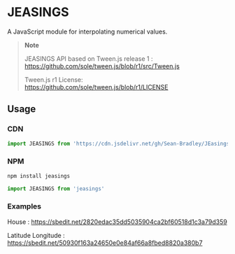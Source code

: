 # JEASINGS

A JavaScript module for interpolating numerical values.

> **Note**
>
> JEASINGS API based on Tween.js release 1 : https://github.com/sole/tween.js/blob/r1/src/Tween.js
>
> Tween.js r1 License: https://github.com/sole/tween.js/blob/r1/LICENSE

## Usage

### CDN

```javascript
import JEASINGS from 'https://cdn.jsdelivr.net/gh/Sean-Bradley/JEasings@main/dist/JEeasings.js'
```

### NPM

```bash
npm install jeasings
```

```javascript
import JEASINGS from 'jeasings'
```

### Examples

House : https://sbedit.net/2820edac35dd5035904ca2bf60518d1c3a79d359

Latitude Longitude : https://sbedit.net/50930f163a24650e0e84af66a8fbed8820a380b7
